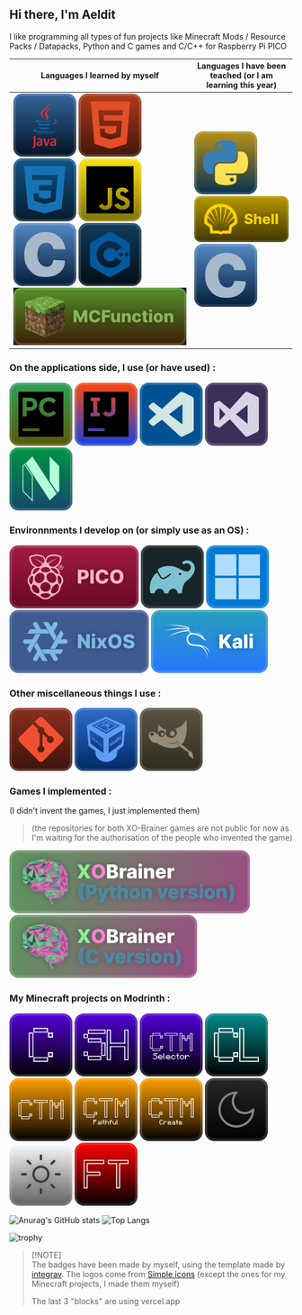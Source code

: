 ## Hi there, I'm Aeldit

I like programming all types of fun projects like Minecraft Mods / Resource Packs / Datapacks, Python and C games and C/C++ for Raspberry Pi PICO

| Languages I learned by myself | Languages I have been teached (or I am learning this year) |
|----|----|
| ![java](https://raw.githubusercontent.com/Aeldit/Aeldit/e03393c2302ac015e81d800d873beb68504397a2/images/lang_Java.svg) ![html](https://raw.githubusercontent.com/Aeldit/Aeldit/e03393c2302ac015e81d800d873beb68504397a2/images/lang_html.svg) ![css](https://raw.githubusercontent.com/Aeldit/Aeldit/e03393c2302ac015e81d800d873beb68504397a2/images/lang_css.svg) ![js](https://raw.githubusercontent.com/Aeldit/Aeldit/e03393c2302ac015e81d800d873beb68504397a2/images/lang_js.svg) ![c](https://raw.githubusercontent.com/Aeldit/Aeldit/e03393c2302ac015e81d800d873beb68504397a2/images/lang_c.svg) ![cpp](https://raw.githubusercontent.com/Aeldit/Aeldit/e03393c2302ac015e81d800d873beb68504397a2/images/lang_cpp.svg) ![mcfunction](https://raw.githubusercontent.com/Aeldit/Aeldit/ad90769fb969d5ca4b5ec629a5c41ce9c3a63490/images/lang_Mcfunction.svg) | ![python](https://raw.githubusercontent.com/Aeldit/Aeldit/e03393c2302ac015e81d800d873beb68504397a2/images/lang_python.svg) ![shell](https://raw.githubusercontent.com/Aeldit/Aeldit/9c25e83cc9df9c57e884a84de2e663c4fb5d7b34/images/lang_Shell.svg) ![c](https://raw.githubusercontent.com/Aeldit/Aeldit/e03393c2302ac015e81d800d873beb68504397a2/images/lang_c.svg) |


### On the applications side, I use (or have used) :

[![pycharm](https://raw.githubusercontent.com/Aeldit/Aeldit/51005e1164de0284c75fb830102abad92717765a/github_profile/pycharm.svg)](https://www.jetbrains.com/pycharm/)
[![intllijidea](https://raw.githubusercontent.com/Aeldit/Aeldit/51005e1164de0284c75fb830102abad92717765a/github_profile/intellij_idea.svg)](https://www.jetbrains.com/idea/)
[![vscode](https://raw.githubusercontent.com/Aeldit/Aeldit/51005e1164de0284c75fb830102abad92717765a/github_profile/vscode.svg)](https://code.visualstudio.com/)
[![visualstudio](https://raw.githubusercontent.com/Aeldit/Aeldit/51005e1164de0284c75fb830102abad92717765a/github_profile/visual_studio.svg)](https://visualstudio.microsoft.com/)
[![nvim](https://raw.githubusercontent.com/Aeldit/Aeldit/51005e1164de0284c75fb830102abad92717765a/github_profile/nvim.svg)](https://neovim.io/)

### Environnments I develop on (or simply use as an OS) :

[![pico](https://raw.githubusercontent.com/Aeldit/Aeldit/c498c1a6c87ea34cc839b23d0bac7d96f12f33bf/github_profile/pico.svg)](https://www.raspberrypi.com/products/raspberry-pi-pico/)
[![gradle](https://raw.githubusercontent.com/Aeldit/Aeldit/c498c1a6c87ea34cc839b23d0bac7d96f12f33bf/github_profile/gradle.svg)](https://gradle.org/)
[![windows](https://raw.githubusercontent.com/Aeldit/Aeldit/c498c1a6c87ea34cc839b23d0bac7d96f12f33bf/github_profile/windows.svg)](https://www.microsoft.com/en-us/windows)
[![nixos](https://raw.githubusercontent.com/Aeldit/Aeldit/71f5a2cf49447cd6e66683a931a24813a9c38537/github_profile/nixos.svg)](https://nixos.org/)
[![kali](https://raw.githubusercontent.com/Aeldit/Aeldit/3aa3b32bb188ba577bcf999d6e160539ed820666/github_profile/kali.svg)](https://www.kali.org/)

### Other miscellaneous things I use :

[![git](https://raw.githubusercontent.com/Aeldit/Aeldit/c498c1a6c87ea34cc839b23d0bac7d96f12f33bf/github_profile/git.svg)](https://git-scm.com/)
[![vb](https://raw.githubusercontent.com/Aeldit/Aeldit/3d46ef45190f5eee866eefc5cf3e8fb83e3766b0/github_profile/vb.svg)](https://www.virtualbox.org/)
[![gimp](https://raw.githubusercontent.com/Aeldit/Aeldit/7226e2948f01fe169efe74a9f5b4fcc07e1f38b7/github_profile/gimp.svg)](https://www.gimp.org/)

### Games I implemented :
(I didn't invent the games, I just implemented them)
> (the repositories for both XO-Brainer games are not public for now as I'm waiting for the authorisation of the people who invented the game)

[![xobrainer](https://raw.githubusercontent.com/Aeldit/Aeldit/890075888bc5e45d31a9e026455c02b783ef06de/images/xobrainer_python_cozy.svg)](https://github.com/Aeldit/XO-Brainer)
[![xobrainer_c](https://raw.githubusercontent.com/Aeldit/Aeldit/b5b22a53d34704b48a354659695dd0042f98180f/images/xobrainer_c_cozy.svg)](https://github.com/Aeldit/XO-Brainer-C)

### My Minecraft projects on Modrinth :

[![cyan_badge](https://raw.githubusercontent.com/Aeldit/Aeldit/bef8e5f6a837ee8c3479a2550e92c0ac028200f3/images/cyan-cozy-minimal.svg)](https://modrinth.com/mod/cyan)
[![cyansethome_badge](https://raw.githubusercontent.com/Aeldit/Aeldit/fdcc5b2b359f2bcc51654d9a973674c4d8557fd4/images/cyansethome-cozy-minimal.svg)](https://modrinth.com/mod/cyansethome)
[![ctms_badge](https://raw.githubusercontent.com/Aeldit/Aeldit/d668bc7cd71d654d2331905a5ad425283dedab94/images/ctms-cozy-minimal.svg)](https://modrinth.com/mod/ctm-selector)
[![cyanlib_badge](https://raw.githubusercontent.com/Aeldit/Aeldit/bef8e5f6a837ee8c3479a2550e92c0ac028200f3/images/cyanlib-cozy-minimal.svg)](https://modrinth.com/mod/cyanlib)
[![ctm_badge](https://raw.githubusercontent.com/Aeldit/Aeldit/e2fb5f7ffe92301f627540cebca28d9aa90c641d/images/ctm-cozy-minimal.svg)](https://modrinth.com/resourcepack/ctm-of-fabric)
[![ctm_faithful_badge](https://raw.githubusercontent.com/Aeldit/Aeldit/54529d9dbb33d35184f386269c889cef818e7e79/images/ctm-faithful-cozy-minimal.svg)](https://modrinth.com/resourcepack/ctm-faithful)
[![ctm_create_badge](https://raw.githubusercontent.com/Aeldit/Aeldit/54529d9dbb33d35184f386269c889cef818e7e79/images/ctm-create-cozy-minimal.svg)](https://modrinth.com/resourcepack/ctm-create)
[![dark_gui_badge](https://raw.githubusercontent.com/Aeldit/Aeldit/2f4a47b3752b28cbcd13c6d76c66a803d7fe1df5/images/dark-gui-cozy-minimal.svg)](https://modrinth.com/resourcepack/dark-smooth-gui)
[![light_gui_badge](https://raw.githubusercontent.com/Aeldit/Aeldit/2f4a47b3752b28cbcd13c6d76c66a803d7fe1df5/images/light-gui-cozy-minimal.svg)](https://modrinth.com/resourcepack/light-smooth-gui)
[![floating_texts_badge](https://raw.githubusercontent.com/Aeldit/Aeldit/c4163b0470c0d710ba2cd3314cd241b5669ef175/images/floating-texts-cozy-minimal.svg)](https://modrinth.com/datapack/floating-texts)

![Anurag's GitHub stats](https://github-readme-stats.vercel.app/api?username=aeldit&theme=radical&show_icons=true)
![Top Langs](https://github-readme-stats.vercel.app/api/top-langs/?username=aeldit&layout=compact&theme=radical)

![trophy](https://github-profile-trophy.vercel.app/?username=aeldit&theme=radical)

> [!NOTE]\
> The badges have been made by myself, using the template made by [integrav](https://github.com/intergrav/devins-badges). The logos come from [Simple icons](https://simpleicons.org/) (except the ones for my Minecraft projects, I made them myself)
>
> The last 3 "blocks" are using vercel.app
